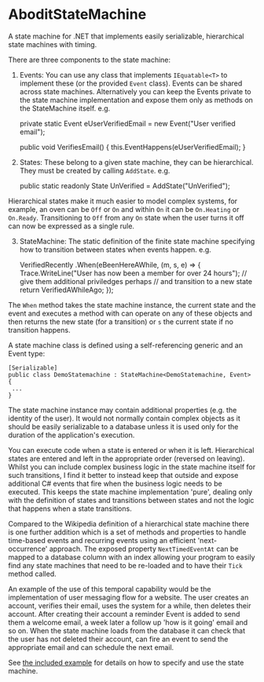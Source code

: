 AboditStateMachine
==================

A state machine for .NET that implements easily serializable, hierarchical state machines with timing.

There are three components to the state machine:

1) Events: You can use any class that implements `IEquatable<T>` to implement these (or the provided `Event` class). Events can be shared across state machines. Alternatively you can keep the Events private to the state machine implementation and expose them only as methods on the StateMachine itself. e.g.

    private static Event eUserVerifiedEmail = new Event("User verified email");

    public void VerifiesEmail()
    {
       this.EventHappens(eUserVerifiedEmail);
    }


2) States: These belong to a given state machine, they can be hierarchical. They must be created by calling `AddState`. e.g.

    public static readonly State UnVerified = AddState("UnVerified");

Hierarchical states make it much easier to model complex systems, for example, an oven can be `Off` or `On` and within `On` it can be `On.Heating` or `On.Ready`. Transitioning to `Off` from any `On` state when the user turns it off can now be expressed as a single rule.

3) StateMachine: The static definition of the finite state machine specifying how to transition between states when events happen. e.g. 

    VerifiedRecently
       .When(eBeenHereAWhile, (m, s, e) =>
       {
          Trace.WriteLine("User has now been a member for over 24 hours");
          // give them additional priviledges perhaps
          // and transition to a new state
          return VerifiedAWhileAgo;
       });

The `When` method takes the state machine instance, the current state and the event and executes a method with can operate on any of these objects and then returns the new state (for a transition) or `s` the current state if no transition happens.

A state machine class is defined using a self-referencing generic and an Event type:

    [Serializable]
    public class DemoStatemachine : StateMachine<DemoStatemachine, Event>
    {
     ...
    }

The state machine instance may contain additional properties (e.g. the identity of the user). It would not normally contain complex objects as it should be easily serializable to a database unless it is used only for the duration of the application's execution.

You can execute code when a state is entered or when it is left. Hierarchical states are entered and left in the appropriate order (reversed on leaving). Whilst you can include complex business logic in the state machine itself for such transitions, I find it better to instead keep that outside and expose additional C# events that fire when the business logic needs to be executed. This keeps the state machine implementation 'pure', dealing only with the definition of states and transitions between states and not the logic that happens when a state transitions.

Compared to the Wikipedia definition of a hierarchical state machine there is one further addition which is a set of methods and properties to handle time-based events and recurring events using an efficient 'next-occurrence' approach. The exposed property `NextTimedEventAt` can be mapped to a database column with an index allowing your program to easily find any state machines that need to be re-loaded and to have their `Tick` method called.

An example of the use of this temporal capability would be the implementation of user messaging flow for a website. The user creates an account, verifies their email, uses the system for a while, then deletes their account. After creating their account a reminder Event is added to send them a welcome email, a week later a follow up 'how is it going' email and so on. When the state machine loads from the database it can check that the user has not deleted their account, can fire an event to send the appropriate email and can schedule the next email.

See [the included example](blob/master/AboditStateMachine/Abodit/StateMachine/DemoStateMachine.cs) for details on how to specify and use the state machine.

